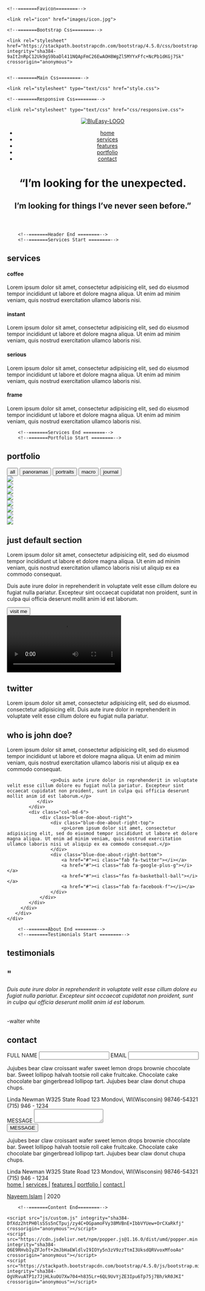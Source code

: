 <!DOCTYPE html>
<html lang="en">
<head>
	<meta charset="utf-8">
	<meta name="viewport" content="width=device-width, initial-scale = 1">
	<title>BluEasy Limited</title>

	<!--=======Favicon========-->

	<link rel="icon" href="images/icon.jpg">

	<!--=======Bootstrap Css========-->

	<link rel="stylesheet" href="https://stackpath.bootstrapcdn.com/bootstrap/4.5.0/css/bootstrap.min.css" integrity="sha384-9aIt2nRpC12Uk9gS9baDl411NQApFmC26EwAOH8WgZl5MYYxFfc+NcPb1dKGj7Sk" crossorigin="anonymous">


	<!--=======Main Css========-->

	<link rel="stylesheet" type="text/css" href="style.css">

	<!--=======Responsive Css========-->

	<link rel="stylesheet" type="text/css" href="css/responsive.css">

</head>
<body>
    	<!--=======Content Start========-->
    	<!--=======Header Start========-->
<header class="blue-header">
        <div class="blue-header-top">
            <div class="container">
                <div class="row">
                 <div class="col-2">
                    <div class="blue-logo">
                       <a href="index.html"><img src="images/logo.png" alt="BluEasy-LOGO"></a>
                    </div>
                 </div>
                 <div class="col-10">
                    <nav class="blue-menu">
                        <ul>
                            <li><a href="index.html">home</a></li>
                            <li><a href="#our-service">services</a></li>
                            <li><a href="#">features</a></li>
                            <li><a href="#our-portfolio">portfolio</a></li>
                            <li><a href="#contactUs">contact</a></li>
                        </ul>
                    </nav>
                    <div class="responsive-menu-bar">
                       <i class="fas fa-bars"></i>
                    </div>
                    <div class="responsive-menu-bar-close">
                       <i class="fas fa-times"></i>
                    </div>
                </div>
            </div>
        </div>
            </div>
        <div class="blue-header-bottom">
            <div class="blue-header-bottom-text">
                <h1>“I’m looking for the unexpected.</h1>
                <h2>I’m looking for things I’ve never seen before.”</h2>
            </div>
        </div>
</header>      

    	<!--=======Header End ========-->
        <!--=======Services Start ========-->
<section class="blue-services" id="our-service">
    <div class="container">
        <div class="blue-ser-top">
            <div class="blue-sec-title">
                <div class="blue-sec-title-text">
                    <h2>services</h2>
                </div>
                <div class="just-for-border"></div>
            </div>
        </div>
        <div class="blue-ser-bottom">
            <div class="blue-ser-items">
                <div class="row">
                    <div class="col-md-3">
                        <div class="blue-ser-sin-item">
                            <div class="blue-ser-icon">
                                <i class="fas fa-coffee"></i>
                            </div>
                            <div class="blue-ser-text">
                                <h4>coffee</h4>
                                <p>Lorem ipsum dolor sit amet, consectetur adipisicing elit, sed do eiusmod
                                tempor incididunt ut labore et dolore magna aliqua. Ut enim ad minim veniam,
                                quis nostrud exercitation ullamco laboris nisi.</p>
                            </div>
                        </div>
                    </div>
                    <div class="col-md-3">
                        <div class="blue-ser-sin-item">
                            <div class="blue-ser-icon">
                                <i class="fas fa-leaf"></i>
                            </div>
                            <div class="blue-ser-text">
                                <h4>instant</h4>
                                <p>Lorem ipsum dolor sit amet, consectetur adipisicing elit, sed do eiusmod
                                tempor incididunt ut labore et dolore magna aliqua. Ut enim ad minim veniam,
                                quis nostrud exercitation ullamco laboris nisi.</p>
                            </div>
                        </div>
                    </div>
                    <div class="col-md-3">
                        <div class="blue-ser-sin-item">
                            <div class="blue-ser-icon">
                               <i class="fab fa-canadian-maple-leaf"></i>
                            </div>
                            <div class="blue-ser-text">
                                <h4>serious</h4>
                                <p>Lorem ipsum dolor sit amet, consectetur adipisicing elit, sed do eiusmod
                                tempor incididunt ut labore et dolore magna aliqua. Ut enim ad minim veniam,
                                quis nostrud exercitation ullamco laboris nisi.</p>
                            </div>
                        </div>
                    </div>
                    <div class="col-md-3">
                        <div class="blue-ser-sin-item">
                            <div class="blue-ser-icon">
                                <i class="fas fa-file-signature"></i>
                            </div>
                            <div class="blue-ser-text">
                                <h4>frame</h4>
                                <p>Lorem ipsum dolor sit amet, consectetur adipisicing elit, sed do eiusmod
                                tempor incididunt ut labore et dolore magna aliqua. Ut enim ad minim veniam,
                                quis nostrud exercitation ullamco laboris nisi.</p>
                            </div>
                        </div>
                    </div>
                </div>
            </div>
        </div>
    </div>
</section>

        <!--=======Services End ========-->
        <!--=======Portfolio Start ========-->
<section class="blue-portfolio" id="our-portfolio">
    <div class="container">
        <div class="blue-portfolio-top">
            <div class="row">
                <div class="col-sm-6">
                    <div class="blue-port-title">
                       <div class="blue-port-title-text">
                          <h2>portfolio</h2>
                      </div>
                    <div class="just-for-border-port"></div>
                  </div>
                </div>
                <div class="col-sm-6">
                  <div class="button-group filter-button-group blue-buttons">
                    <button data-filter="*" class="active">all</button>
                    <button data-filter=".pano">panoramas</button>
                    <button data-filter=".port">portraits</button>
                    <button data-filter=".macro">macro</button>
                    <button data-filter=".jrnl">journal</button>
                   </div>
                </div>
            </div>
        </div>
        <div class="blue-portfolio-bottom">
            <div class="row grid">
                <div class="col-md-3 grid-item pano">
                    <div class="blue-port-item">
                        <img src="images/port1.png">
                        <div class="blue-port-item-overlay">
                            <i class="fas fa-plus"></i>
                        </div>
                    </div>
                </div>
                <div class="col-md-3 grid-item pano">
                    <div class="blue-port-item">
                        <img src="images/port2.png">
                        <div class="blue-port-item-overlay">
                            <i class="fas fa-plus"></i>
                        </div>
                    </div>
                </div>
                <div class="col-md-3 grid-item port">
                    <div class="blue-port-item">
                        <img src="images/port3.png">
                         <div class="blue-port-item-overlay">
                            <i class="fas fa-plus"></i>
                        </div>
                    </div>
                </div>
                <div class="col-md-3 grid-item port">
                    <div class="blue-port-item">
                        <img src="images/port4.png">
                         <div class="blue-port-item-overlay">
                            <i class="fas fa-plus"></i>
                        </div>
                    </div>
                </div>
                <div class="col-md-3 grid-item jrnl">
                    <div class="blue-port-item">
                        <img src="images/port5.png">
                         <div class="blue-port-item-overlay">
                            <i class="fas fa-plus"></i>
                        </div>
                    </div>
                </div>
                <div class="col-md-3 grid-item jrnl">
                    <div class="blue-port-item">
                        <img src="images/port6.png">
                         <div class="blue-port-item-overlay">
                            <i class="fas fa-plus"></i>
                        </div>
                    </div>
                </div>
                <div class="col-md-3 grid-item macro">
                    <div class="blue-port-item">
                        <img src="images/port7.png">
                         <div class="blue-port-item-overlay">
                            <i class="fas fa-plus"></i>
                        </div>
                    </div>
                </div>
                <div class="col-md-3 grid-item macro">
                    <div class="blue-port-item">
                        <img src="images/port8.png">
                         <div class="blue-port-item-overlay">
                            <i class="fas fa-plus"></i>
                        </div>
                    </div>
                </div>
            </div>
        </div>
    </div>
</section>        
        <!--=======Portfolio End ========-->
        <!--=======Default Start ========-->
<section class="blue-default">
    <div class="container">
        <div class="row">
            <div class="col-sm-6">
                <div class="blue-default-left">
                    <div class="blue-sec-title">
                       <div class="blue-sec-title-text">
                         <h2>just default section</h2>
                      </div>
                      <div class="just-for-border"></div>
                   </div>
                   <div class="blue-default-left-text">
                       <p>Lorem ipsum dolor sit amet, consectetur adipisicing elit, sed do eiusmod tempor incididunt ut labore et dolore magna aliqua. Ut enim ad minim veniam, quis nostrud exercitation ullamco laboris nisi ut aliquip ex ea commodo consequat.</p>
                       <p>Duis aute irure dolor in reprehenderit in voluptate velit esse cillum dolore eu fugiat nulla pariatur. Excepteur sint occaecat cupidatat non proident, sunt in culpa qui officia deserunt mollit anim id est laborum.</p>
                   </div>
                   <div class="blue-default-left-btn">
                       <button>visit me</button>
                   </div>
                </div>
            </div>
            <div class="col-sm-6">
                <div class="blue-default-right">
                    <video controls class="default-video">
                        <source src="https://www.w3schools.com/html/mov_bbb.mp4" type="video/mp4">
                   </video>
                </div>
            </div>
        </div>
        <div class="blue-twiter">
            <div class="blue-twiter-top">
               <div class="row">
                 <div class="col-6">
                     <div class="blue-sec-title">
                       <div class="blue-sec-title-text">
                         <h2>twitter</h2>
                      </div>
                      <div class="just-for-border"></div>
                   </div>
                 </div>
                 <div class="col-6">
                     <div class="blue-twiter-link">
                         <a href="#"><i class="fab fa-twitter"></i></a>
                     </div>
                 </div>
               </div>
            </div>
            <div class="blue-twiter-bottom">
                <p>Lorem ipsum dolor sit amet, consectetur adipisicing elit, sed do eiusmod. consectetur adipisicing elit. Duis aute irure dolor in reprehenderit in voluptate velit esse cillum dolore eu fugiat nulla pariatur. </p>
            </div> 
        </div>
    </div>
</section>
        <!--=======Default End ========-->
        <!--=======About Start ========-->
        
<section class="blue-doe-about">
    <div class="container">
       <div class="blue-doe-about-top">
          <div class="blue-sec-title">
             <div class="blue-sec-title-text">
                <h2>who is john doe?</h2>
             </div>
            <div class="just-for-border"></div>
          </div>
       </div>
       <div class="blue-doe-about-bottom">
           <div class="row">
            <div class="col-md-6">
                <div class="blue-doe-about-left">
                    <p>Lorem ipsum dolor sit amet, consectetur adipisicing elit, sed do eiusmod tempor incididunt ut labore et dolore magna aliqua. Ut enim ad minim veniam, quis nostrud exercitation ullamco laboris nisi ut aliquip ex ea commodo consequat.</p>

                    <p>Duis aute irure dolor in reprehenderit in voluptate velit esse cillum dolore eu fugiat nulla pariatur. Excepteur sint occaecat cupidatat non proident, sunt in culpa qui officia deserunt mollit anim id est laborum.</p>
               </div>
            </div>
            <div class="col-md-6">
                <div class="blue-doe-about-right">
                    <div class="blue-doe-about-right-top">
                        <p>Lorem ipsum dolor sit amet, consectetur adipisicing elit, sed do eiusmod tempor incididunt ut labore et dolore magna aliqua. Ut enim ad minim veniam, quis nostrud exercitation ullamco laboris nisi ut aliquip ex ea commodo consequat.</p>
                    </div>
                    <div class="blue-doe-about-right-bottom">
                        <a href="#"><i class="fab fa-twitter"></i></a>
                        <a href="#"><i class="fab fa-google-plus-g"></i></a>
                        <a href="#"><i class="fas fa-basketball-ball"></i></a>
                        <a href="#"><i class="fab fa-facebook-f"></i></a>
                    </div>
                </div>
            </div>
         </div>
       </div>        
    </div>
</section>

        <!--=======About End ========-->
        <!--=======Testimonials Start ========-->
<section class="blue-testimonials">
    <div class="container">
        <div class="blue-testimonials-top">
            <div class="row">
                <div class="col-6">
                    <div class="blue-testimonials-top-left">
                      <div class="blue-port-title">
                       <div class="blue-port-title-text">
                          <h2>testimonials</h2>
                       </div>
                      <div class="just-for-border-port"></div>
                     </div>
                    </div>
                 </div>
                <div class="col-6">
                    <div class="blue-testimonials-top-right">
                        <h2>"</h2>
                    </div>
                </div>
            </div>
        </div>
        <div class="blue-testimonials-bottom">
            <h6> Duis aute irure dolor in reprehenderit in voluptate velit esse
            cillum dolore eu fugiat nulla pariatur. Excepteur sint occaecat cupidatat non proident, sunt in culpa qui officia deserunt mollit anim id est laborum.</h6>
            <p>-walter white</p>
        </div>
    </div>
</section>
        <!--=======Testimonials End ========-->
        <!--=======Contact Start ========-->
<section class="blue-contact" id="contactUs">
    <div class="container">
        <div class="blue-contact-top">
            <div class="blue-sec-title">
             <div class="blue-sec-title-text">
                <h2>contact</h2>
             </div>
            <div class="just-for-border"></div>
          </div>
        </div>
        <div class="blue-contact-bottom">
            <div class="row">
                <div class="col-sm-6">
                    <div class="con-input-left">
                        <label>FULL NAME</label>
                        <input type="text" name="text" class="form-control">
                        <label>EMAIL</label>
                        <input type="email" name="email" class="form-control">
                    </div>
                </div>
                <div class="col-sm-6">
                    <div class="con-info-right">
                        <p>Jujubes bear claw croissant wafer sweet lemon drops brownie chocolate bar. Sweet lollipop halvah tootsie roll cake fruitcake. Chocolate cake chocolate bar gingerbread lollipop tart. Jujubes bear claw donut chupa chups.</p>
                        <span>Linda Newman </span>
                        <span>W325 State Road 123</span>
                        <span> Mondovi, WI(Wisconsin) 98746-54321 </span>
                        <span>(715) 946 - 1234 </span>         
                    </div>
                </div>
            </div>
            <div class="message-box">
                <label>MESSAGE</label>
                <textarea class="form-control"></textarea>
            </div>
           <div class="sent-button">
               <button>MESSAGE</button>
          </div>
        </div>
        <div class="hidden-con-info-for-420px">
          <div class="con-info-right">
             <p>Jujubes bear claw croissant wafer sweet lemon drops brownie chocolate bar. Sweet lollipop halvah tootsie roll cake fruitcake. Chocolate cake chocolate bar gingerbread lollipop tart. Jujubes bear claw donut chupa chups.</p>
             <span>Linda Newman </span>
             <span>W325 State Road 123</span>
             <span> Mondovi, WI(Wisconsin) 98746-54321 </span>
             <span>(715) 946 - 1234 </span>         
          </div>
        </div>
    </div>
</section>
        <!--=======Contact End ========-->
        <!--=======Footer Start ========-->
<footer class="blue-footer">
    <div class="container">
       <div class="blue-footer-left">
        <a href="index.html">home |</a>
        <a href="#our-service">services |</a>
        <a href="#">features |</a>
        <a href="#our-portfolio">portfolio |</a>
        <a href="#contactUs">contact |</a>
    </div>
    <div class="blue-footer-right">
        <p><i class="far fa-copyright"></i> <a href="#"> Nayeem Islam</a> | 2020</p>
    </div> 
    </div>
</footer>
        <!--=======Footer End ========-->
<div class="scrll">
    <i class="fas fa-angle-double-up"></i>
</div> 


        <!--=======Content End========-->


<!--=======jQuery.com========-->

   <script type="text/javascript" src="https://code.jquery.com/jquery-3.5.1.min.js"></script>


   <!--=======Font Awesome========-->

   <script src="https://kit.fontawesome.com/20572c93fb.js" crossorigin="anonymous"></script>
   
  
   <!--=======Bootstrap js========-->

    <script src="js/custom.js" integrity="sha384-DfXdz2htPH0lsSSs5nCTpuj/zy4C+OGpamoFVy38MVBnE+IbbVYUew+OrCXaRkfj" crossorigin="anonymous"></script>
    <script src="https://cdn.jsdelivr.net/npm/popper.js@1.16.0/dist/umd/popper.min.js" integrity="sha384-Q6E9RHvbIyZFJoft+2mJbHaEWldlvI9IOYy5n3zV9zzTtmI3UksdQRVvoxMfooAo" crossorigin="anonymous"></script>
    <script src="https://stackpath.bootstrapcdn.com/bootstrap/4.5.0/js/bootstrap.min.js" integrity="sha384-OgVRvuATP1z7JjHLkuOU7Xw704+h835Lr+6QL9UvYjZE3Ipu6Tp75j7Bh/kR0JKI" crossorigin="anonymous"></script>


   <!--=======JQuery plugin========-->

   <script type="text/javascript" src="js/isotope.pkgd.min.js"></script>

   <script type="text/javascript" src="js/custom.js"></script>


</body>
</html>
